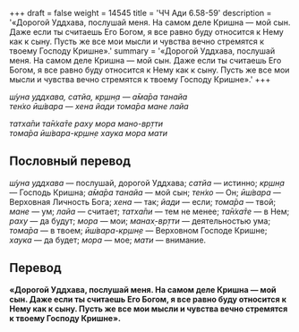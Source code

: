 +++
draft = false
weight = 14545
title = 'ЧЧ Ади 6.58-59'
description = '«Дорогой Уддхава, послушай меня. На самом деле Кришна — мой сын. Даже если ты считаешь Его Богом, я все равно буду относится к Нему как к сыну. Пусть же все мои мысли и чувства вечно стремятся к твоему Господу Кришне».'
summary = '«Дорогой Уддхава, послушай меня. На самом деле Кришна — мой сын. Даже если ты считаешь Его Богом, я все равно буду относится к Нему как к сыну. Пусть же все мои мысли и чувства вечно стремятся к твоему Господу Кришне».'
+++

_ш́уна уддхава, сатйа, кр̣шн̣а — а̄ма̄ра танайа  
тен̇хо ӣш́вара — хена йади тома̄ра мане лайа_

_татха̄пи та̄н̇ха̄те раху мора мано-вр̣тти  
тома̄ра ӣш́вара-кр̣шн̣е хаука мора мати_

## Пословный перевод

_ш́уна_ _уддхава_ — послушай, дорогой Уддхава; _сатйа_ — истинно; _кр̣шн̣а_ — Господь Кришна; _а̄ма̄ра_ _танайа_ — мой сын; _тен̇хо_ — Он; _ӣш́вара_ — Верховная Личность Бога; _хена_ — так; _йади_ — если; _тома̄ра_ — твой; _мане_ — ум; _лайа_ — считает; _татха̄пи_ — тем не менее; _та̄н̇ха̄те_ — в Нем; _раху_ — да будут; _мора_ — мои; _манах̣_\-_вр̣тти_ — деятельностью ума; _тома̄ра_ — в твоем; _ӣш́вара_\-_кр̣шн̣е_ — Верховном Господе Кришне; _хаука_ — да будет; _мора_ — мое; _мати_ — внимание.

## Перевод

**«Дорогой Уддхава, послушай меня. На самом деле Кришна — мой сын. Даже если ты считаешь Его Богом, я все равно буду относится к Нему как к сыну. Пусть же все мои мысли и чувства вечно стремятся к твоему Господу Кришне».**
